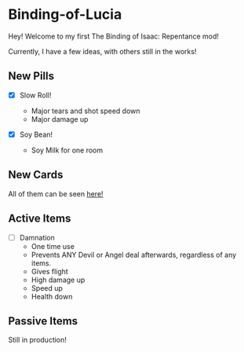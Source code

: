 # Binding-of-Lucia

Hey! Welcome to my first The Binding of Isaac: Repentance mod!

Currently, I have a few ideas, with others still in the works!

## New Pills
- [x] Slow Roll!
  - Major tears and shot speed down
  - Major damage up

- [x] Soy Bean! 
  - Soy Milk for one room
  
 ## New Cards
 All of them can be seen [here!](https://github.com/saturnaliam/Binding-of-Lucia/issues/2)

## Active Items
- [ ] Damnation
  - One time use
  - Prevents ANY Devil or Angel deal afterwards, regardless of any items.
  - Gives flight
  - High damage up
  - Speed up
  - Health down

## Passive Items
Still in production!
